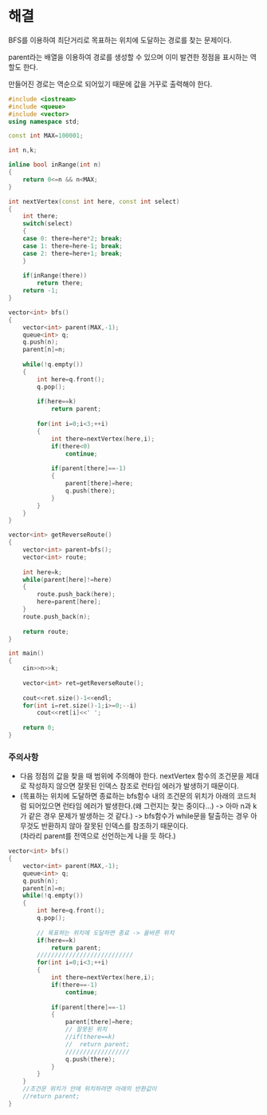 # 해결 
BFS를 이용하여 최단거리로 목표하는 위치에 도달하는 경로를 찾는 문제이다.  

parent라는 배열을 이용하여 경로를 생성할 수 있으며 이미 발견한 정점을 표시하는 역할도 한다.  

만들어진 경로는 역순으로 되어있기 때문에 값을 거꾸로 출력해야 한다.  
```c++
#include <iostream>
#include <queue>
#include <vector>
using namespace std;

const int MAX=100001;

int n,k;

inline bool inRange(int n)
{
    return 0<=n && n<MAX;
}

int nextVertex(const int here, const int select)
{
    int there;
    switch(select)
    {
    case 0: there=here*2; break;
    case 1: there=here-1; break;
    case 2: there=here+1; break;
    }
    
    if(inRange(there))
        return there;
    return -1;
}

vector<int> bfs()
{
    vector<int> parent(MAX,-1);
    queue<int> q;
    q.push(n);
    parent[n]=n;
    
    while(!q.empty())
    {
        int here=q.front();
        q.pop();
        
        if(here==k)
            return parent;
        
        for(int i=0;i<3;++i)
        {
            int there=nextVertex(here,i);
            if(there<0)
                continue;
            
            if(parent[there]==-1)
            {
                parent[there]=here;
                q.push(there);
            }
        }
    }
}

vector<int> getReverseRoute()
{
    vector<int> parent=bfs();
    vector<int> route;
    
    int here=k;
    while(parent[here]!=here)
    {
        route.push_back(here);
        here=parent[here];
    }
    route.push_back(n);
    
    return route;
}

int main()
{
    cin>>n>>k;
    
    vector<int> ret=getReverseRoute();
    
    cout<<ret.size()-1<<endl;
    for(int i=ret.size()-1;i>=0;--i)
        cout<<ret[i]<<' ';
    
    return 0;
}
```

### 주의사항 
- 다음 정점의 값을 찾을 때 범위에 주의해야 한다. nextVertex 함수의 조건문을 제대로 작성하지 않으면 잘못된 인덱스 참조로 런타임 에러가 발생하기 때문이다.   
- (목표하는 위치에 도달하면 종료하는 bfs함수 내의 조건문의 위치가 아래의 코드처럼 되어있으면 런타임 에러가 발생한다.(왜 그런지는 찾는 중이다...) -> 아마 n과 k가 같은 경우 문제가 발생하는 것 같다.) 
-> bfs함수가 while문을 탈출하는 경우 아무것도 반환하지 않아 잘못된 인덱스를 참조하기 때문이다.  
(차라리 parent를 전역으로 선언하는게 나을 듯 하다.)
```c++
vector<int> bfs()
{
    vector<int> parent(MAX,-1);
    queue<int> q;
    q.push(n);
    parent[n]=n;
    while(!q.empty())
    {
        int here=q.front();
        q.pop();
        
        // 목표하는 위치에 도달하면 종료 -> 올바른 위치
        if(here==k)
            return parent;
        ///////////////////////////
        for(int i=0;i<3;++i)
        {
            int there=nextVertex(here,i);
            if(there==-1)
                continue;
            
            if(parent[there]==-1)
            {
                parent[there]=here;
                // 잘못된 위치
                //if(there==k)
                //  return parent;
                //////////////////
                q.push(there);
            }
        }
    }
    //조건문 위치가 안에 위치하려면 아래의 반환값이 
    //return parent;
}
```
